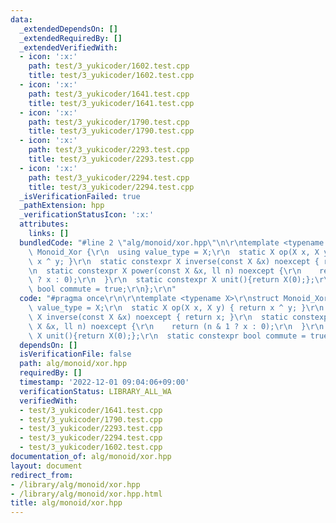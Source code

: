 ```yaml
---
data:
  _extendedDependsOn: []
  _extendedRequiredBy: []
  _extendedVerifiedWith:
  - icon: ':x:'
    path: test/3_yukicoder/1602.test.cpp
    title: test/3_yukicoder/1602.test.cpp
  - icon: ':x:'
    path: test/3_yukicoder/1641.test.cpp
    title: test/3_yukicoder/1641.test.cpp
  - icon: ':x:'
    path: test/3_yukicoder/1790.test.cpp
    title: test/3_yukicoder/1790.test.cpp
  - icon: ':x:'
    path: test/3_yukicoder/2293.test.cpp
    title: test/3_yukicoder/2293.test.cpp
  - icon: ':x:'
    path: test/3_yukicoder/2294.test.cpp
    title: test/3_yukicoder/2294.test.cpp
  _isVerificationFailed: true
  _pathExtension: hpp
  _verificationStatusIcon: ':x:'
  attributes:
    links: []
  bundledCode: "#line 2 \"alg/monoid/xor.hpp\"\n\r\ntemplate <typename X>\r\nstruct\
    \ Monoid_Xor {\r\n  using value_type = X;\r\n  static X op(X x, X y) { return\
    \ x ^ y; }\r\n  static constexpr X inverse(const X &x) noexcept { return x; }\r\
    \n  static constexpr X power(const X &x, ll n) noexcept {\r\n    return (n & 1\
    \ ? x : 0);\r\n  }\r\n  static constexpr X unit(){return X(0);};\r\n  static constexpr\
    \ bool commute = true;\r\n};\r\n"
  code: "#pragma once\r\n\r\ntemplate <typename X>\r\nstruct Monoid_Xor {\r\n  using\
    \ value_type = X;\r\n  static X op(X x, X y) { return x ^ y; }\r\n  static constexpr\
    \ X inverse(const X &x) noexcept { return x; }\r\n  static constexpr X power(const\
    \ X &x, ll n) noexcept {\r\n    return (n & 1 ? x : 0);\r\n  }\r\n  static constexpr\
    \ X unit(){return X(0);};\r\n  static constexpr bool commute = true;\r\n};\r\n"
  dependsOn: []
  isVerificationFile: false
  path: alg/monoid/xor.hpp
  requiredBy: []
  timestamp: '2022-12-01 09:04:06+09:00'
  verificationStatus: LIBRARY_ALL_WA
  verifiedWith:
  - test/3_yukicoder/1641.test.cpp
  - test/3_yukicoder/1790.test.cpp
  - test/3_yukicoder/2293.test.cpp
  - test/3_yukicoder/2294.test.cpp
  - test/3_yukicoder/1602.test.cpp
documentation_of: alg/monoid/xor.hpp
layout: document
redirect_from:
- /library/alg/monoid/xor.hpp
- /library/alg/monoid/xor.hpp.html
title: alg/monoid/xor.hpp
---
```

